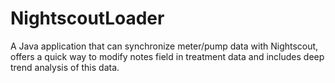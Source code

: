 # NightscoutLoader
A Java application that can synchronize meter/pump data with Nightscout, offers a quick way to modify notes field in treatment data and includes deep trend analysis of this data.
